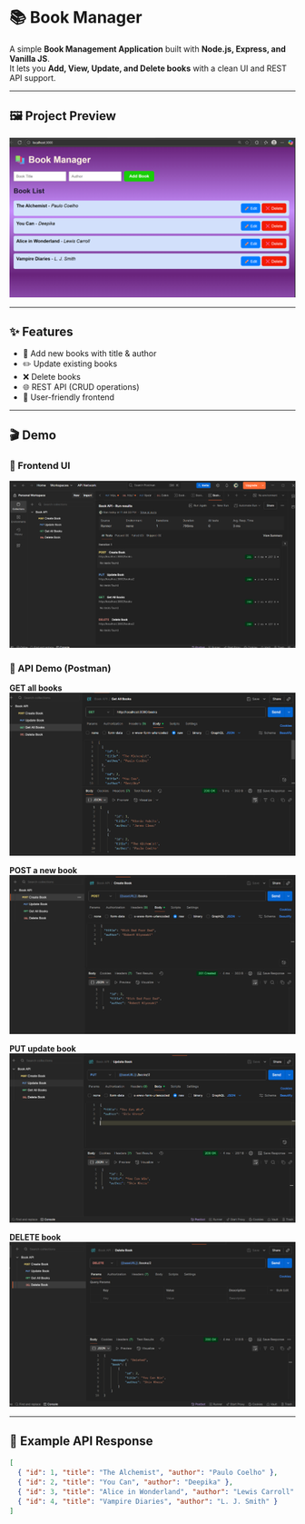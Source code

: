 # 📚 Book Manager

A simple **Book Management Application** built with **Node.js, Express, and Vanilla JS**.  
It lets you **Add, View, Update, and Delete books** with a clean UI and REST API support.

---

## 🖼️ Project Preview
![Book Manager UI](assets/Book%20Manager.png)

---

## ✨ Features
- 📖 Add new books with title & author  
- ✏️ Update existing books  
- ❌ Delete books  
- 🌐 REST API (CRUD operations)  
- 🎨 User-friendly frontend  

---

## 🎬 Demo

### 📸 Frontend UI
![Home Page](assets/ui-home.png)

### 🔗 API Demo (Postman)

**GET all books**  
![GET Books](assets/postman-get.png)

**POST a new book**  
![POST Book](assets/postman-post.png)

**PUT update book**  
![PUT Book](assets/postman-put.png)

**DELETE book**  
![DELETE Book](assets/postman-delete.png)

---

## 📘 Example API Response
```json
[
  { "id": 1, "title": "The Alchemist", "author": "Paulo Coelho" },
  { "id": 2, "title": "You Can", "author": "Deepika" },
  { "id": 3, "title": "Alice in Wonderland", "author": "Lewis Carroll" },
  { "id": 4, "title": "Vampire Diaries", "author": "L. J. Smith" }
]
